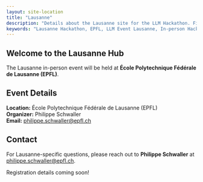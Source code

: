 ```yaml
---
layout: site-location
title: "Lausanne"
description: "Details about the Lausanne site for the LLM Hackathon. Find venue information, local schedule, and specific instructions for participants in Lausanne."
keywords: "Lausanne Hackathon, EPFL, LLM Event Lausanne, In-person Hackathon Site"
---
```


## Welcome to the Lausanne Hub

The Lausanne in-person event will be held at **École Polytechnique Fédérale de Lausanne (EPFL)**.

## Event Details

**Location:** École Polytechnique Fédérale de Lausanne (EPFL)  
**Organizer:** Philippe Schwaller  
**Email:** [philippe.schwaller@epfl.ch](mailto:philippe.schwaller@epfl.ch)

## Contact

For Lausanne-specific questions, please reach out to **Philippe Schwaller** at [philippe.schwaller@epfl.ch](mailto:philippe.schwaller@epfl.ch).

Registration details coming soon!
